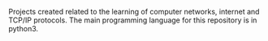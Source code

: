 Projects created related to the learning of computer networks, internet and TCP/IP protocols. The main programming language for this repository is in python3. 
